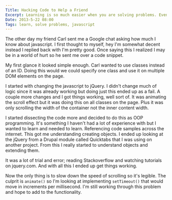 ```yaml
---
Title: Hacking Code to Help a Friend
Excerpt: Learning is so much easier when you are solving problems. Even if the problem is small it's still worth the effort and the ability to learn.
Date: 2013-5-22 08:00
Tags: learn, solve problems, javascript
---
```


The other day my friend Carl sent me a Google chat asking how much I know about javascript. I first thought to myself, hey I'm somewhat decent instead I replied back with I'm pretty good. Once saying this I realized I may be in a world of hurt so he sent me over a code snippet.

<script src="https://gist.github.com/ckollars/5632128.js"></script>

My first glance it looked simple enough. Carl wanted to use classes instead of an ID. Doing this would we could specify one class and use it on multiple DOM elements on the page. 

I started with changing the javascript to jQuery. I didn't change much of logic since it was already working but doing just this ended up as a fail. A couple more changes and I got things working, well sort of. It was animating the scroll effect but it was doing this on all classes on the page. Plus it was only scrolling the width of the container not the inner content width.

I started dissecting the code more and decided to do this as OOP programming. It's something I haven't had a lot of experience with but I wanted to learn and needed to learn. Referencing code samples across the internet. This got me understanding creating objects. I ended up looking at the jQuery from a Drupal module called Quicktabs that I was using on another project. From this I really started to understand objects and extending them.

It was a lot of trial and error; reading Stackoverflow and watching tutorials on jquery.com. And with all this I ended up get things working.

<script src="https://gist.github.com/ckollars/5632122.js"></script>

Now the only thing is to slow down the speed of scrolling so it's legible. The culprit is <code>animate()</code> so I'm looking at implementing <code>setTimeout()</code> that would move in increments per millisecond. I'm still working through this problem and hope to add to the functionality.

